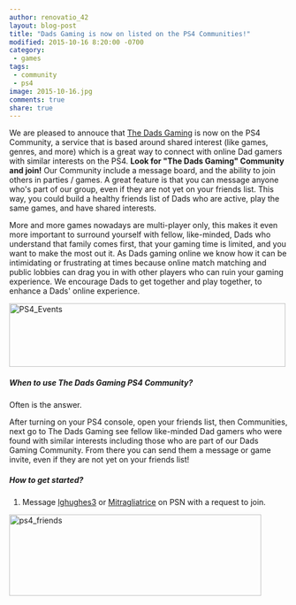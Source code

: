 ```yaml
---
author: renovatio_42
layout: blog-post
title: "Dads Gaming is now on listed on the PS4 Communities!"
modified: 2015-10-16 8:20:00 -0700
category:
 - games
tags:
 - community
 - ps4
image: 2015-10-16.jpg
comments: true
share: true
---
```


We are pleased to annouce that [The Dads Gaming](http://dadsgaming.com/) is now on the PS4 Community, a service that is based around shared interest (like games, genres, and more) which is a great way to connect with online Dad gamers with similar interests on the PS4. **Look for "The Dads Gaming" Community and join!** Our Community include a message board, and the ability to join others in parties / games. A great feature is that you can message anyone who's part of our group, even if they are not yet on your friends list. This way, you could build a healthy friends list of Dads who are active, play the same games, and have shared interests.

More and more games nowadays are multi-player only, this makes it even more important to surround yourself with fellow, like-minded, Dads who understand that family comes first, that your gaming time is limited, and you want to make the most out it. As Dads gaming online we know how it can be intimidating or frustrating at times because online match matching and public lobbies can drag you in with other players who can ruin your gaming experience. We encourage Dads to get together and play together, to enhance a Dads' online experience. 

<img src="https://farm1.staticflickr.com/641/21600675264_3e2d1903ae.jpg" width="500" height="115" alt="PS4_Events">

##### When to use The Dads Gaming PS4 Community?

Often is the answer. 

After turning on your PS4 console, open your friends list, then Communities, next go to The Dads Gaming see fellow like-minded Dad gamers who were found with similar interests including those who are part of our Dads Gaming Community. From there you can send them a message or game invite, even if they are not yet on your friends list!


##### How to get started?

1. Message [lghughes3](https://twitter.com/LesGetGaming) or [Mitragliatrice](https://twitter.com/Mitragliatrice_) on PSN with a request to join.

<img src="https://farm1.staticflickr.com/765/22035739668_729c4fd610_o.jpg" width="456" height="147" alt="ps4_friends">

